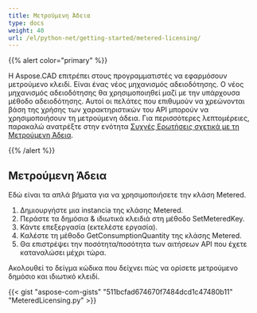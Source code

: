 ```yaml
---
title: Μετρούμενη Άδεια
type: docs
weight: 40
url: /el/python-net/getting-started/metered-licensing/
---
```


{{% alert color="primary" %}} 

Η Aspose.CAD επιτρέπει στους προγραμματιστές να εφαρμόσουν μετρούμενο κλειδί. Είναι ένας νέος μηχανισμός αδειοδότησης. Ο νέος μηχανισμός αδειοδότησης θα χρησιμοποιηθεί μαζί με την υπάρχουσα μέθοδο αδειοδότησης. Αυτοί οι πελάτες που επιθυμούν να χρεώνονται βάση της χρήσης των χαρακτηριστικών του API μπορούν να χρησιμοποιήσουν τη μετρούμενη άδεια. Για περισσότερες λεπτομέρειες, παρακαλώ ανατρέξτε στην ενότητα [Συχνές Ερωτήσεις σχετικά με τη Μετρούμενη Άδεια](https://purchase.aspose.com/faqs/licensing/metered).

{{% /alert %}} 
## **Μετρούμενη Άδεια**
Εδώ είναι τα απλά βήματα για να χρησιμοποιήσετε την κλάση Metered.

1. Δημιουργήστε μια instancia της κλάσης Metered.
1. Περάστε τα δημόσια & ιδιωτικά κλειδιά στη μέθοδο SetMeteredKey.
1. Κάντε επεξεργασία (εκτελέστε εργασία).
1. Καλέστε τη μέθοδο GetConsumptionQuantity της κλάσης Metered.
1. Θα επιστρέψει την ποσότητα/ποσότητα των αιτήσεων API που έχετε καταναλώσει μέχρι τώρα.

Ακολουθεί το δείγμα κώδικα που δείχνει πώς να ορίσετε μετρούμενο δημόσιο και ιδιωτικό κλειδί.

{{< gist "aspose-com-gists" "511bcfad674670f7484dcd1c47480b11" "MeteredLicensing.py" >}}
